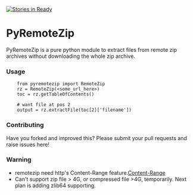 [![Stories in Ready](https://badge.waffle.io/fcvarela/pyremotezip.png?label=ready&title=Ready)](https://waffle.io/fcvarela/pyremotezip)
# PyRemoteZip

PyRemoteZip is a pure python module to extract files from remote zip archives without downloading the whole zip archive.

### Usage

        from pyremotezip import RemoteZip
        rz = RemoteZip(<some_url_here>)
        toc = rz.getTableOfContents()
        
        # want file at pos 2
        output = rz.extractFile(toc[2]['filename'])

### Contributing

Have you forked and improved this? Please submit your pull requests and raise issues here!

### Warning

* remotezip need http's Content-Range feature.[Content-Range](http://www.w3.org/Protocols/rfc2616/rfc2616-sec14.html)
* Can't support zip file > 4G, or compressed file >4G, temporarily. Next plan is adding zlib64 supporting.
